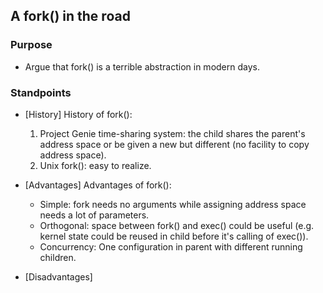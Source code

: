 ## A fork() in the road

### Purpose
- Argue that fork() is a terrible abstraction in modern days.

### Standpoints
- [History] History of fork():
	1. Project Genie time-sharing system: the child shares the parent's address space or be given a new but different (no facility to copy address space).
	2. Unix fork(): easy to realize.

- [Advantages] Advantages of fork():
	- Simple: fork needs no arguments while assigning address space needs a lot of parameters.
	- Orthogonal: space between fork() and exec() could be useful (e.g. kernel state could be reused in child before it's calling of exec()).
	- Concurrency: One configuration in parent with different running children.

- [Disadvantages] 